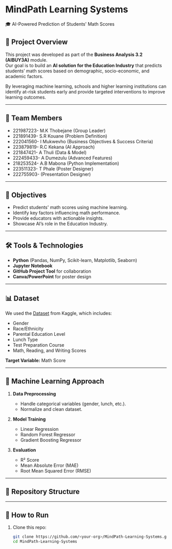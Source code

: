 # MindPath Learning Systems  
🎓 AI-Powered Prediction of Students' Math Scores  

## 📌 Project Overview
This project was developed as part of the **Business Analysis 3.2 (AIBUY3A)** module.  
Our goal is to build an **AI solution for the Education Industry** that predicts students’ math scores based on demographic, socio-economic, and academic factors.  

By leveraging machine learning, schools and higher learning institutions can identify at-risk students early and provide targeted interventions to improve learning outcomes.  

---

## 👥 Team Members
- 221987223- M.K Thobejane (Group Leader)
- 221891439- S.R Kouane (Problem Definition)
- 222041560- I Mukwevho (Business Objectives & Success Criteria)
- 223879819- R.C Kekana (AI Approach)
- 221847421- A Thuli (Data & Model)
- 222459433- A Dumezulu (Advanced Features)
- 218253524- A.B Mabona (Python Implementation)
- 223511323- T Phale (Poster Designer)
- 222755903- (Presentation Designer)

---

## 🎯 Objectives
- Predict students' math scores using machine learning.  
- Identify key factors influencing math performance.  
- Provide educators with actionable insights.  
- Showcase AI’s role in the Education Industry.  

---

## 🛠️ Tools & Technologies
- **Python** (Pandas, NumPy, Scikit-learn, Matplotlib, Seaborn)  
- **Jupyter Notebook**  
- **GitHub Project Tool** for collaboration  
- **Canva/PowerPoint** for poster design  

---

## 📊 Dataset
We used the <a href="https://github.com/MindPath-Learning-Systems/MindPath-Learning-Systems/blob/main/StudentsPerformance.csv">Dataset</a> from Kaggle, which includes:  
- Gender  
- Race/Ethnicity  
- Parental Education Level  
- Lunch Type  
- Test Preparation Course  
- Math, Reading, and Writing Scores  

**Target Variable:** Math Score  

---

## 🤖 Machine Learning Approach
1. **Data Preprocessing**  
   - Handle categorical variables (gender, lunch, etc.).  
   - Normalize and clean dataset.  

2. **Model Training**  
   - Linear Regression  
   - Random Forest Regressor  
   - Gradient Boosting Regressor  

3. **Evaluation**  
   - R² Score  
   - Mean Absolute Error (MAE)  
   - Root Mean Squared Error (RMSE)  

---

## 📂 Repository Structure


---

## 🚀 How to Run
1. Clone this repo:  
   ```bash
   git clone https://github.com/<your-org>/MindPath-Learning-Systems.git
   cd MindPath-Learning-Systems
